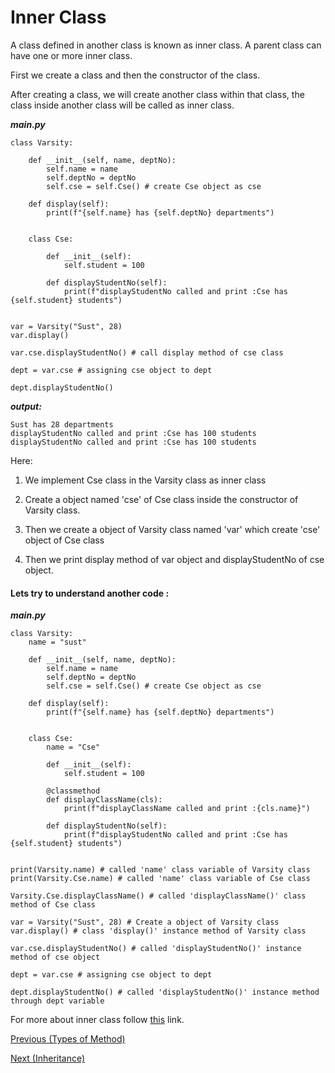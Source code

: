 # Inner Class

A class defined in another class is known as inner class. A parent class can have one or more inner class. 

First we create a class and then the constructor of the class.

After creating a class, we will create another class within that class, the class inside another class will be called as inner class.

***main.py***
```
class Varsity:

	def __init__(self, name, deptNo):
		self.name = name
		self.deptNo = deptNo
		self.cse = self.Cse() # create Cse object as cse

	def display(self):
		print(f"{self.name} has {self.deptNo} departments")


	class Cse:

		def __init__(self):
			self.student = 100
		
		def displayStudentNo(self):
			print(f"displayStudentNo called and print :Cse has {self.student} students")


var = Varsity("Sust", 28)
var.display()

var.cse.displayStudentNo() # call display method of cse class

dept = var.cse # assigning cse object to dept

dept.displayStudentNo()
```

***output:***
```
Sust has 28 departments
displayStudentNo called and print :Cse has 100 students
displayStudentNo called and print :Cse has 100 students
```
Here:
1. We implement Cse class in the Varsity class as inner class

2. Create a object named 'cse' of Cse class inside the constructor of Varsity class.

3. Then we create a object of Varsity class named 'var' which create 'cse' object of Cse class

4. Then we print display method of var object and displayStudentNo of cse object.


#### Lets try to understand another code :

***main.py***
```
class Varsity:
	name = "sust"

	def __init__(self, name, deptNo):
		self.name = name
		self.deptNo = deptNo
		self.cse = self.Cse() # create Cse object as cse

	def display(self):
		print(f"{self.name} has {self.deptNo} departments")


	class Cse:
		name = "Cse"

		def __init__(self):
			self.student = 100

		@classmethod
		def displayClassName(cls):
			print(f"displayClassName called and print :{cls.name}")
		
		def displayStudentNo(self):
			print(f"displayStudentNo called and print :Cse has {self.student} students")


print(Varsity.name) # called 'name' class variable of Varsity class
print(Varsity.Cse.name) # called 'name' class variable of Cse class

Varsity.Cse.displayClassName() # called 'displayClassName()' class method of Cse class

var = Varsity("Sust", 28) # Create a object of Varsity class
var.display() # class 'display()' instance method of Varsity class

var.cse.displayStudentNo() # called 'displayStudentNo()' instance method of cse object

dept = var.cse # assigning cse object to dept

dept.displayStudentNo() # called 'displayStudentNo()' instance method through dept variable 
```

For more about inner class follow <a href="https://www.geeksforgeeks.org/inner-class-in-python/#:~:text=We%20can%20make%20our%20code,good%20structure%20to%20our%20program.">this</a> link.


<a href="https://github.com/Arif-Shahriar028/Python-OOP-Concept/blob/master/Topics/Types%20of%20Methods.md">Previous (Types of Method)</a>

<a href="https://github.com/Arif-Shahriar028/Python-OOP-Concept/blob/master/Topics/Inheritance.md">Next (Inheritance)</a>